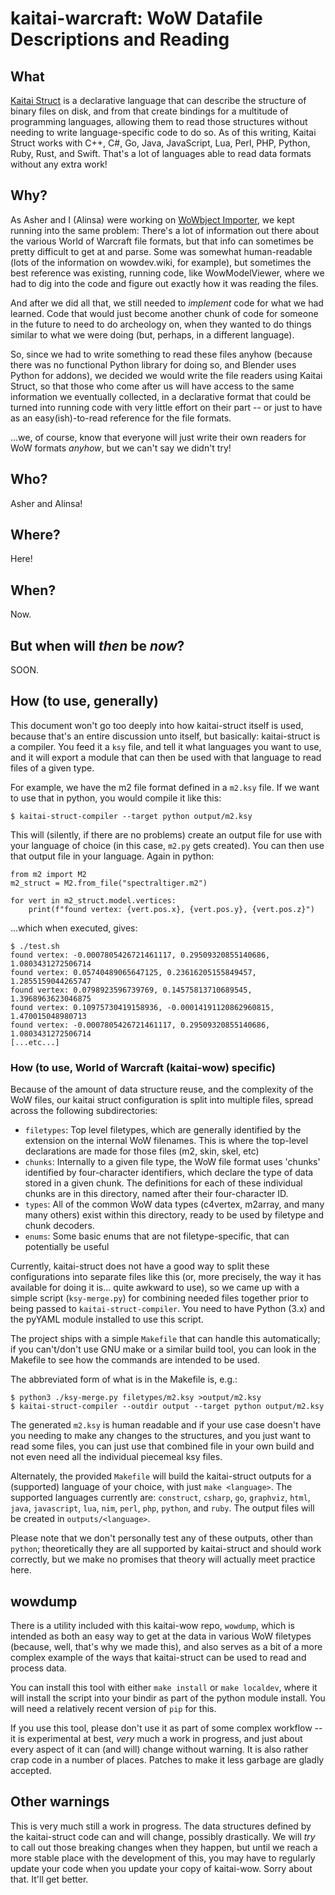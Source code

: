 # kaitai-warcraft: WoW Datafile Descriptions and Reading

## What

[Kaitai Struct](https://github.com/kaitai-io/kaitai_struct) is a declarative language that can describe the structure of binary files on disk, and from that create bindings for a multitude of programming languages, allowing them to read those structures without needing to write language-specific code to do so. As of this writing, Kaitai Struct works with C++, C#, Go, Java, JavaScript, Lua, Perl, PHP, Python, Ruby, Rust, and Swift. That's a lot of languages able to read data formats without any extra work!


## Why?

As Asher and I (Alinsa) were working on [WoWbject Importer](https://github.com/ThatAsherGuy/WoWbjectImporter), we kept running into the same problem: There's a lot of information out there about the various World of Warcraft file formats, but that info can sometimes be pretty difficult to get at and parse. Some was somewhat human-readable (lots of the information on wowdev.wiki, for example), but sometimes the best reference was existing, running code, like WowModelViewer, where we had to dig into the code and figure out exactly how it was reading the files.

And after we did all that, we still needed to *implement* code for what we had learned. Code that would just become another chunk of code for someone in the future to need to do archeology on, when they wanted to do things similar to what we were doing (but, perhaps, in a different language).

So, since we had to write something to read these files anyhow (because there was no functional Python library for doing so, and Blender uses Python for addons), we decided we would write the file readers using Kaitai Struct, so that those who come after us will have access to the same information we eventually collected, in a declarative format that could be turned into running code with very little effort on their part -- or just to have as an easy(ish)-to-read reference for the file formats.

...we, of course, know that everyone will just write their own readers for WoW formats *anyhow*, but we can't say we didn't try!


## Who?

Asher and Alinsa!


## Where?

Here!


## When?

Now.


## But when will *then* be *now*?

SOON.


## How (to use, generally)

This document won't go too deeply into how kaitai-struct itself is used, because that's an entire discussion unto itself, but basically: kaitai-struct is a compiler. You feed it a `ksy` file, and tell it what languages you want to use, and it will export a module that can then be used with that language to read files of a given type.

For example, we have the m2 file format defined in a `m2.ksy` file. If we want to use that in python, you would compile it like this:

```
$ kaitai-struct-compiler --target python output/m2.ksy
```

This will (silently, if there are no problems) create an output file for use with your language of choice (in this case, `m2.py` gets created). You can then use that output file in your language. Again in python:

```
from m2 import M2
m2_struct = M2.from_file("spectraltiger.m2")

for vert in m2_struct.model.vertices:
    print(f"found vertex: {vert.pos.x}, {vert.pos.y}, {vert.pos.z}")
```

...which when executed, gives:
```
$ ./test.sh
found vertex: -0.0007805426721461117, 0.29509320855140686, 1.0803431272506714
found vertex: 0.05740489065647125, 0.23616205155849457, 1.2855159044265747
found vertex: 0.0798923596739769, 0.14575813710689545, 1.3968963623046875
found vertex: 0.10975730419158936, -0.00014191120862960815, 1.470015048980713
found vertex: -0.0007805426721461117, 0.29509320855140686, 1.0803431272506714
[...etc...]
```

### How (to use, World of Warcraft (kaitai-wow) specific)

Because of the amount of data structure reuse, and the complexity of the WoW files, our kaitai struct configuration is split into multiple files, spread across the following subdirectories:

* `filetypes`: Top level filetypes, which are generally identified by the extension on the internal WoW filenames. This is where the top-level declarations are made for those files (m2, skin, skel, etc)
* `chunks`: Internally to a given file type, the WoW file format uses 'chunks' identified by four-character identifiers, which declare the type of data stored in a given chunk. The definitions for each of these individual chunks are in this directory, named after their four-character ID.
* `types`: All of the common WoW data types (c4vertex, m2array, and many many others) exist within this directory, ready to be used by filetype and chunk decoders.
* `enums`: Some basic enums that are not filetype-specific, that can potentially be useful

Currently, kaitai-struct does not have a good way to split these configurations into separate files like this (or, more precisely, the way it has available for doing it is... quite awkward to use), so we came up with a simple script (`ksy-merge.py`) for combining needed files together prior to being passed to `kaitai-struct-compiler`. You need to have Python (3.x) and the pyYAML module installed to use this script.

The project ships with a simple `Makefile` that can handle this automatically; if you can't/don't use GNU make or a similar build tool, you can look in the Makefile to see how the commands are intended to be used.

The abbreviated form of what is in the Makefile is, e.g.:

```
$ python3 ./ksy-merge.py filetypes/m2.ksy >output/m2.ksy
$ kaitai-struct-compiler --outdir output --target python output/m2.ksy
```

The generated `m2.ksy` is human readable and if your use case doesn't have you needing to make any changes to the structures, and you just want to read some files, you can just use that combined file in your own build and not even need all the individual piecemeal ksy files.

Alternately, the provided `Makefile` will build the kaitai-struct outputs for a (supported) language of your choice, with just `make <language>`. The supported languages currently are: `construct`, `csharp`, `go`, `graphviz`, `html`, `java`, `javascript`, `lua`, `nim`, `perl`, `php`, `python`, and `ruby`. The output files will be created in `outputs/<language>`.

Please note that we don't personally test any of these outputs, other than `python`; theoretically they are all supported by kaitai-struct and should work correctly, but we make no promises that theory will actually meet practice here.


## wowdump

There is a utility included with this kaitai-wow repo, `wowdump`, which is intended as both an easy way to get at the data in various WoW filetypes (because, well, that's why we made this), and also serves as a bit of a more complex example of the ways that kaitai-struct can be used to read and process data.

You can install this tool with either `make install` or `make localdev`, where it will install the script into your bindir as part of the python module install. You will need a relatively recent version of `pip` for this.

If you use this tool, please don't use it as part of some complex workflow -- it is experimental at best, *very* much a work in progress, and just about every aspect of it can (and will) change without warning. It is also rather crap code in a number of places. Patches to make it less garbage are gladly accepted.


## Other warnings

This is very much still a work in progress. The data structures defined by the kaitai-struct code can and will change, possibly drastically. We will *try* to call out those breaking changes when they happen, but until we reach a more stable place with the development of this, you may have to regularly update your code when you update your copy of kaitai-wow. Sorry about that. It'll get better.

